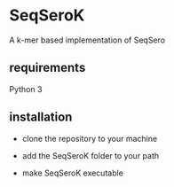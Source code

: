 # SeqSeroK
A k-mer based implementation of SeqSero
## requirements
Python 3
## installation
- clone the repository to your machine

- add the SeqSeroK folder to your path

- make SeqSeroK executable
